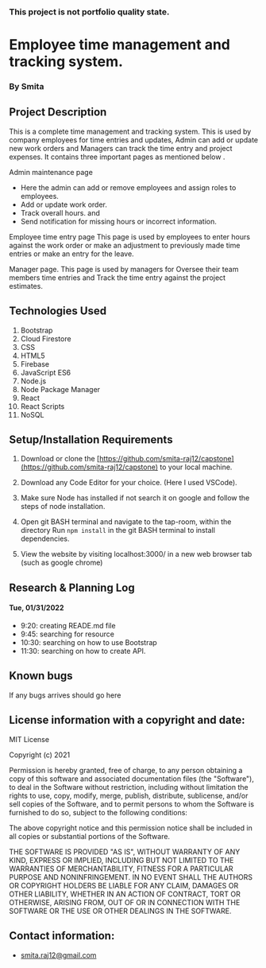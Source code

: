 ### This project is not portfolio quality state. 

# Employee time management and tracking system.

### By Smita

## Project Description
 
This is a complete time management and tracking system. This is used by company employees for time entries and updates, Admin can add or update new work orders and Managers can track the time entry and project expenses. It contains three important pages as mentioned below .

Admin maintenance page  
* Here the admin can add or remove employees and assign roles to employees.
* Add or update work order. 
* Track overall hours. and 
* Send notification for missing hours or incorrect information. 

Employee time entry page
This page is used by employees to enter hours against the work order or make an adjustment to previously made time entries or make an entry for the leave.

Manager page.
This page is used by managers for Oversee their team members time entries and Track the time entry against the project estimates.


## Technologies Used
1. Bootstrap 
2. Cloud Firestore
3. CSS
4. HTML5
5. Firebase
6. JavaScript ES6
7. Node.js 
8. Node Package Manager 
9. React 
10. React Scripts 
11. NoSQL

## Setup/Installation Requirements

1. Download or clone the [https://github.com/smita-raj12/capstone](https://github.com/smita-raj12/capstone) to your local machine.

2. Download any Code Editor for your choice. (Here I used VSCode).

3. Make sure Node has installed if not search it on google and follow the steps of node installation. 

4. Open git BASH terminal and navigate to the tap-room, within the directory
Run `npm install` in the git BASH terminal to install dependencies. 


5. View the website by visiting localhost:3000/ in a new web browser tab (such as google chrome)

## Research & Planning Log

#### Tue, 01/31/2022

* 9:20: creating READE.md file
* 9:45: searching for resource 
* 10:30: searching on how to use Bootstrap
* 11:30: searching on how to create API.

## Known bugs

If any bugs arrives should go here 

## License information with a copyright and date:

MIT License

Copyright (c) 2021 

Permission is hereby granted, free of charge, to any person obtaining a copy of this software and associated documentation files (the "Software"), to deal in the Software without restriction, including without limitation the rights to use, copy, modify, merge, publish, distribute, sublicense, and/or sell copies of the Software, and to permit persons to whom the Software is furnished to do so, subject to the following conditions:

The above copyright notice and this permission notice shall be included in all copies or substantial portions of the Software.

THE SOFTWARE IS PROVIDED "AS IS", WITHOUT WARRANTY OF ANY KIND, EXPRESS OR IMPLIED, INCLUDING BUT NOT LIMITED TO THE WARRANTIES OF MERCHANTABILITY, FITNESS FOR A PARTICULAR PURPOSE AND NONINFRINGEMENT. IN NO EVENT SHALL THE AUTHORS OR COPYRIGHT HOLDERS BE LIABLE FOR ANY CLAIM, DAMAGES OR OTHER LIABILITY, WHETHER IN AN ACTION OF CONTRACT, TORT OR OTHERWISE, ARISING FROM, OUT OF OR IN CONNECTION WITH THE SOFTWARE OR THE USE OR OTHER DEALINGS IN THE SOFTWARE.

## Contact information:
   
* smita.raj12@gmail.com

